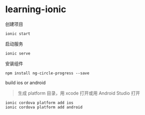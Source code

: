 # learning-ionic

创建项目

```
ionic start
```

启动服务

```
ionic serve
```

安装组件

```
npm install ng-circle-progress --save
```

build ios or android

> 生成 platform 目录，用 xcode 打开或用 Android Studio 打开

```
ionic cordova platform add ios
ionic cordova platform add android
```
